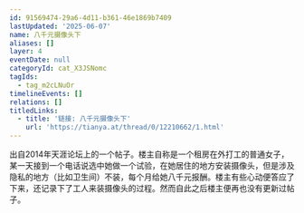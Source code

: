```yaml
---
id: 91569474-29a6-4d11-b361-46e1869b7409
lastUpdated: '2025-06-07'
name: 八千元摄像头下
aliases: []
layer: 4
eventDate: null
categoryId: cat_X3JSNomc
tagIds:
  - tag_m2cLNuOr
timelineEvents: []
relations: []
titledLinks:
  - title: '链接: 八千元摄像头下'
    url: 'https://tianya.at/thread/0/12210662/1.html'
---
```

出自2014年天涯论坛上的一个帖子。楼主自称是一个租房在外打工的普通女子，某一天接到一个电话说选中她做一个试验，在她居住的地方安装摄像头，但是涉及隐私的地方（比如卫生间）不装，每个月给她八千元报酬。楼主有些心动便答应了下来，还记录下了工人来装摄像头的过程。然而自此之后楼主便再也没有更新过帖子。
